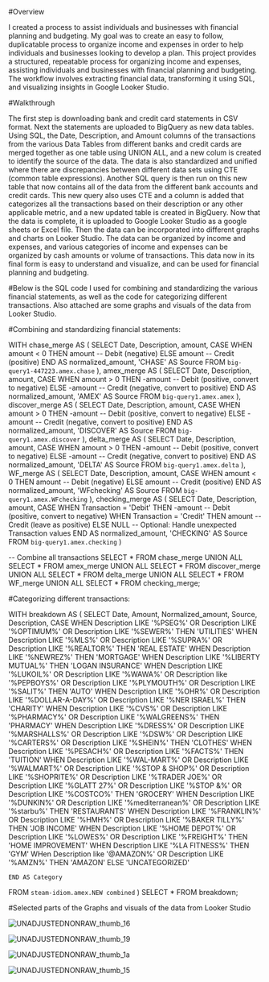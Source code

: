 #Overview

I created a process to assist individuals and businesses with financial planning and budgeting. 
My goal was to create an easy to follow, duplicatable process to organize income and expenses in order to help individuals and businesses looking to develop a plan. 
This project provides a structured, repeatable process for organizing income and expenses, assisting individuals and businesses with financial planning and budgeting. 
The workflow involves extracting financial data, transforming it using SQL, and visualizing insights in Google Looker Studio.


#Walkthrough

The first step is downloading bank and credit card statements in CSV format. Next the statements are uploaded to BigQuery as new data tables. 
Using SQL, the Date, Description, and Amount columns of the transactions from the various Data Tables from different banks and credit cards are merged together as one table using UNION ALL, and a new colum is created to identify the source of the data. 
The data is also standardized and unified where there are discrepancies between different data sets using CTE (common table expressions). 
Another SQL query is then run on this new table that now contains all of the data from the different bank accounts and credit cards. 
This new query also uses CTE and a column is added that categorizes all the transactions based on their description or any other applicable metric, and a new updated table is created in BigQuery.
Now that the data is complete, it is uploaded to Google Looker Studio as a google sheets or Excel file. 
Then the data can be incorporated into different graphs and charts on Looker Studio. 
The data can be organized by income and expenses, and various categories of income and expenses can be organized by cash amounts or volume of transactions. 
This data now in its final form is easy to understand and visualize, and can be used for financial planning and budgeting. 


#Below is the SQL code I used for combining and standardizing the various financial statements, as well as the code for categorizing different transactions.
Also attached are some graphs and visuals of the data from Looker Studio. 


#Combining and standardizing financial statements:


WITH chase_merge AS (
   SELECT
       Date,
       Description,
       amount,
       CASE
           WHEN amount < 0 THEN amount  -- Debit (negative)
           ELSE amount                 -- Credit (positive)
       END AS normalized_amount,
       'CHASE' AS Source
   FROM `big-query1-447223.amex.chase`
),
amex_merge AS (
   SELECT
       Date,
       Description,
       amount,
       CASE
           WHEN amount > 0 THEN -amount   -- Debit (positive, convert to negative)
           ELSE -amount                   -- Credit (negative, convert to positive)
       END AS normalized_amount,
       'AMEX' AS Source
   FROM `big-query1.amex.amex`
),
discover_merge AS (
   SELECT
       Date,
       Description,
       amount,
       CASE
           WHEN amount > 0 THEN -amount   -- Debit (positive, convert to negative)
           ELSE -amount                   -- Credit (negative, convert to positive)
       END AS normalized_amount,
       'DISCOVER' AS Source
   FROM `big-query1.amex.discover`
),
delta_merge AS (
   SELECT
       Date,
       Description,
       amount,
       CASE
           WHEN amount > 0 THEN -amount   -- Debit (positive, convert to negative)
           ELSE -amount                   -- Credit (negative, convert to positive)
       END AS normalized_amount,
       'DELTA' AS Source
   FROM `big-query1.amex.delta`
), 
WF_merge AS (
   SELECT
       Date,
       Description,
       amount,
       CASE
           WHEN amount < 0 THEN amount  -- Debit (negative)
           ELSE amount                 -- Credit (positive)
       END AS normalized_amount,
       'WFchecking' AS Source
   FROM `big-query1.amex.WFchecking`
),
checking_merge AS (
   SELECT
       Date,
       Description,
       amount,
       CASE
           WHEN Transaction = 'Debit' THEN -amount   -- Debit (positive, convert to negative)
           WHEN Transaction = 'Credit' THEN amount   -- Credit (leave as positive)
           ELSE NULL  -- Optional: Handle unexpected Transaction values
       END AS normalized_amount,
       'CHECKING' AS Source
   FROM `big-query1.amex.checking`
)

-- Combine all transactions
SELECT * FROM chase_merge
UNION ALL
SELECT * FROM amex_merge
UNION ALL
SELECT * FROM discover_merge
UNION ALL
SELECT * FROM delta_merge
UNION ALL
SELECT * FROM WF_merge
UNION ALL
SELECT * FROM checking_merge;


#Categorizing different transactions:



WITH breakdown AS (
SELECT
    Date,
    Amount,
    Normalized_amount,
    Source,
    Description,
    CASE
        WHEN Description LIKE '%PSEG%'
          OR Description LIKE '%OPTIMUM%'
          OR Description LIKE '%SEWER%'
        THEN 'UTILITIES'
      WHEN Description LIKE '%MLS%'
          OR Description LIKE '%SUPRA%'
          OR Description LIKE '%REALTOR%'
        THEN 'REAL ESTATE'
      WHEN Description LIKE '%NEWREZ%'
        THEN 'MORTGAGE'
      WHEN Description LIKE '%LIBERTY MUTUAL%'
        THEN 'LOGAN INSURANCE'
      WHEN Description LIKE '%LUKOIL%'
          OR Description LIKE '%WAWA%'
          OR Description like '%PEPBOYS%'
   OR Description LIKE '%PLYMOUTH%'
   OR Description LIKE '%SALIT%'
        THEN 'AUTO'
      WHEN Description LIKE '%OHR%'
          OR Description LIKE '%DOLLAR-A-DAY%'
   OR Description LIKE '%NER ISRAEL%'
        THEN 'CHARITY'
      WHEN Description LIKE '%CVS%'
          OR Description LIKE '%PHARMACY%'
   OR Description LIKE '%WALGREENS%'
        THEN 'PHARMACY'
      WHEN Description LIKE '%DRESS%'
          OR Description LIKE '%MARSHALLS%'
   OR Description LIKE '%DSW%'
   OR Description LIKE '%CARTERS%'
   OR Description LIKE '%SHEIN%' 
        THEN 'CLOTHES'
      WHEN Description LIKE '%PESACH%'
      OR Description LIKE '%FACTS%'
        THEN 'TUITION'
      WHEN Description LIKE '%WAL-MART%'
          OR Description LIKE '%WALMART%'
   OR Description LIKE '%STOP & SHOP%'
   OR Description LIKE '%SHOPRITE%'
   OR Description LIKE '%TRADER JOE%'
   OR Description LIKE '%GLATT 27%'
   OR Description LIKE '%STOP &%'
   OR Description LIKE '%COSTCO%'
        THEN 'GROCERY'
      WHEN Description LIKE '%DUNKIN%'
          OR Description LIKE '%mediterranean%'
   OR Description LIKE '%starbu%'
        THEN 'RESTAURANTS'
      WHEN Description LIKE '%FRANKLIN%'
          OR Description LIKE '%HMH%'
   OR Description LIKE '%BAKER TILLY%'
        THEN 'JOB INCOME'
      WHEN Description LIKE '%HOME DEPOT%'
        OR Description LIKE '%LOWES%'
   OR Description LIKE '%FREIGHT%'
        THEN 'HOME IMPROVEMENT'
      WHEN Description LIKE '%LA FITNESS%'
        THEN 'GYM'
      WHen Description like '@AMAZON%'
      OR Description LIKE '%AMZN%'
        THEN 'AMAZON'
      ELSE 'UNCATEGORIZED'


    END AS Category
FROM `steam-idiom.amex.NEW combined`
) 
SELECT *
FROM breakdown;




#Selected parts of the Graphs and visuals of the data from Looker Studio


![UNADJUSTEDNONRAW_thumb_16](https://github.com/user-attachments/assets/a6132be4-9fda-4faf-a807-6f1f477c9d8e)

![UNADJUSTEDNONRAW_thumb_19](https://github.com/user-attachments/assets/1b584f4a-ced5-4702-bca5-21af2ac4cd79)

![UNADJUSTEDNONRAW_thumb_1a](https://github.com/user-attachments/assets/0a2d5620-4182-42a6-aefc-a8a09f05e387)

![UNADJUSTEDNONRAW_thumb_15](https://github.com/user-attachments/assets/8862120f-eff1-44fe-aba8-f62a03cb3c5e)

